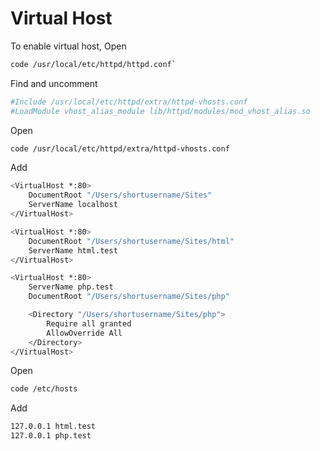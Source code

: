 # Virtual Host

To enable virtual host, Open

```zsh
code /usr/local/etc/httpd/httpd.conf`
```

Find and uncomment

```zsh
#Include /usr/local/etc/httpd/extra/httpd-vhosts.conf
#LoadModule vhost_alias_module lib/httpd/modules/mod_vhost_alias.so
```

Open

```zsh
code /usr/local/etc/httpd/extra/httpd-vhosts.conf
```

Add

```zsh
<VirtualHost *:80>
    DocumentRoot "/Users/shortusername/Sites"
    ServerName localhost
</VirtualHost>

<VirtualHost *:80>
    DocumentRoot "/Users/shortusername/Sites/html"
    ServerName html.test
</VirtualHost>

<VirtualHost *:80>
    ServerName php.test
    DocumentRoot "/Users/shortusername/Sites/php"

    <Directory "/Users/shortusername/Sites/php">
        Require all granted
        AllowOverride All
    </Directory>
</VirtualHost>
```

Open

```zsh
code /etc/hosts
```

Add

```zsh
127.0.0.1 html.test
127.0.0.1 php.test
```
